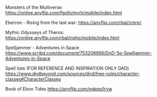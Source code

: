 Monsters of the Multiverse:
https://online.anyflip.com/fgoih/myrh/mobile/index.html

Eberron - Rising from the last war:
https://anyflip.com/rbal/zmrp/

Mythic Odysseys of Theros:
https://online.anyflip.com/rbal/nqho/mobile/index.html

Spelljammer - Adventures in Space
https://www.scribd.com/document/753206956/DnD-5e-Spelljammer-Adventures-in-Space

Spell lists (FOR REFERENCE AND INSPIRATION ONLY DAD)
https://www.dndbeyond.com/sources/dnd/free-rules/character-classes#CharacterClasses

Book of Ebon Tides
https://anyflip.com/nqkqq/lrvw
